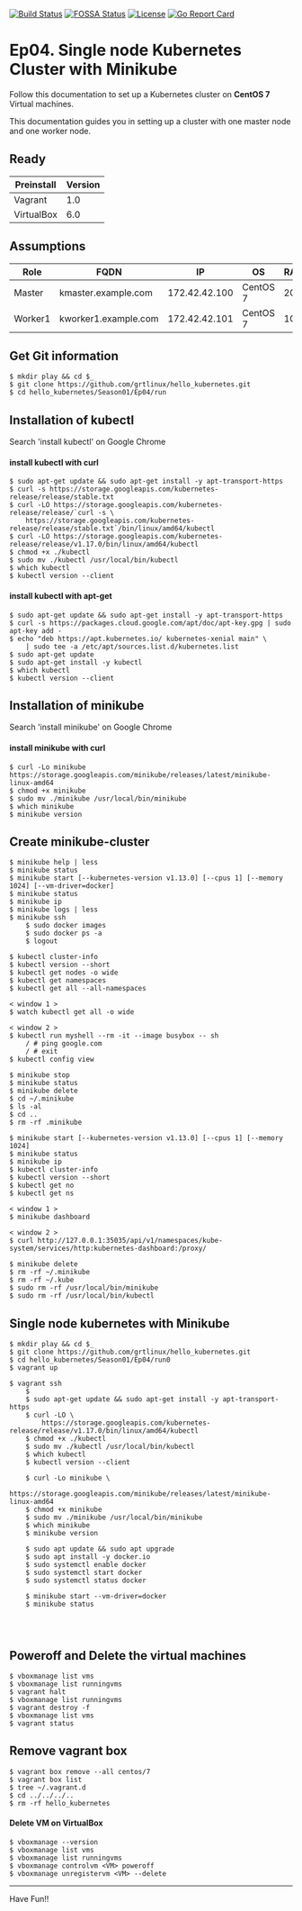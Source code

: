 [![Build Status](https://travis-ci.org/nginxinc/kubernetes-ingress.svg?branch=master)](https://travis-ci.org/nginxinc/kubernetes-ingress)  [![FOSSA Status](https://app.fossa.io/api/projects/custom%2B1062%2Fgithub.com%2Fnginxinc%2Fkubernetes-ingress.svg?type=shield)](https://app.fossa.io/projects/custom%2B1062%2Fgithub.com%2Fnginxinc%2Fkubernetes-ingress?ref=badge_shield)  [![License](https://img.shields.io/badge/License-Apache%202.0-blue.svg)](https://opensource.org/licenses/Apache-2.0)  [![Go Report Card](https://goreportcard.com/badge/github.com/nginxinc/kubernetes-ingress)](https://goreportcard.com/report/github.com/nginxinc/kubernetes-ingress)

# Ep04. Single node Kubernetes Cluster with Minikube
Follow this documentation to set up a Kubernetes cluster on __CentOS 7__ Virtual machines.

This documentation guides you in setting up a cluster with one master node and one worker node.

## Ready
|Preinstall|Version|
|----|----|
|Vagrant|1.0|
|VirtualBox|6.0|



## Assumptions
|Role|FQDN|IP|OS|RAM|CPU|
|----|----|----|----|----|----|
|Master|kmaster.example.com|172.42.42.100|CentOS 7|2G|2|
|Worker1|kworker1.example.com|172.42.42.101|CentOS 7|1G|1|

## Get Git information
```
$ mkdir play && cd $_
$ git clone https://github.com/grtlinux/hello_kubernetes.git
$ cd hello_kubernetes/Season01/Ep04/run
```

## Installation of kubectl

Search 'install kubectl' on Google Chrome

#### install kubectl with curl

```
$ sudo apt-get update && sudo apt-get install -y apt-transport-https
$ curl -s https://storage.googleapis.com/kubernetes-release/release/stable.txt
$ curl -LO https://storage.googleapis.com/kubernetes-release/release/`curl -s \
    https://storage.googleapis.com/kubernetes-release/release/stable.txt`/bin/linux/amd64/kubectl
$ curl -LO https://storage.googleapis.com/kubernetes-release/release/v1.17.0/bin/linux/amd64/kubectl
$ chmod +x ./kubectl
$ sudo mv ./kubectl /usr/local/bin/kubectl
$ which kubectl
$ kubectl version --client
```

#### install kubectl with apt-get

```
$ sudo apt-get update && sudo apt-get install -y apt-transport-https
$ curl -s https://packages.cloud.google.com/apt/doc/apt-key.gpg | sudo apt-key add -
$ echo "deb https://apt.kubernetes.io/ kubernetes-xenial main" \
    | sudo tee -a /etc/apt/sources.list.d/kubernetes.list
$ sudo apt-get update
$ sudo apt-get install -y kubectl
$ which kubectl
$ kubectl version --client
```

## Installation of minikube

Search 'install minikube' on Google Chrome

#### install minikube with curl

```
$ curl -Lo minikube https://storage.googleapis.com/minikube/releases/latest/minikube-linux-amd64
$ chmod +x minikube
$ sudo mv ./minikube /usr/local/bin/minikube
$ which minikube
$ minikube version
```

## Create minikube-cluster

```
$ minikube help | less
$ minikube status
$ minikube start [--kubernetes-version v1.13.0] [--cpus 1] [--memory 1024] [--vm-driver=docker]
$ minikube status
$ minikube ip
$ minikube logs | less
$ minikube ssh
    $ sudo docker images
    $ sudo docker ps -a
    $ logout

$ kubectl cluster-info
$ kubectl version --short
$ kubectl get nodes -o wide
$ kubectl get namespaces
$ kubectl get all --all-namespaces

< window 1 >
$ watch kubectl get all -o wide

< window 2 >
$ kubectl run myshell --rm -it --image busybox -- sh
    / # ping google.com
    / # exit
$ kubectl config view

$ minikube stop
$ minikube status
$ minikube delete
$ cd ~/.minikube
$ ls -al
$ cd ..
$ rm -rf .minikube
```

```
$ minikube start [--kubernetes-version v1.13.0] [--cpus 1] [--memory 1024]
$ minikube status
$ minikube ip
$ kubectl cluster-info
$ kubectl version --short
$ kubectl get no
$ kubectl get ns

< window 1 >
$ minikube dashboard

< window 2 >
$ curl http://127.0.0.1:35035/api/v1/namespaces/kube-system/services/http:kubernetes-dashboard:/proxy/

$ minikube delete
$ rm -rf ~/.minikube
$ rm -rf ~/.kube
$ sudo rm -rf /usr/local/bin/minikube
$ sudo rm -rf /usr/local/bin/kubectl
```

## Single node kubernetes with Minikube

```
$ mkdir play && cd $_
$ git clone https://github.com/grtlinux/hello_kubernetes.git
$ cd hello_kubernetes/Season01/Ep04/run0
$ vagrant up

$ vagrant ssh
    $
    $ sudo apt-get update && sudo apt-get install -y apt-transport-https
    $ curl -LO \
        https://storage.googleapis.com/kubernetes-release/release/v1.17.0/bin/linux/amd64/kubectl
    $ chmod +x ./kubectl
    $ sudo mv ./kubectl /usr/local/bin/kubectl
    $ which kubectl
    $ kubectl version --client

    $ curl -Lo minikube \
        https://storage.googleapis.com/minikube/releases/latest/minikube-linux-amd64
    $ chmod +x minikube
    $ sudo mv ./minikube /usr/local/bin/minikube
    $ which minikube
    $ minikube version

    $ sudo apt update && sudo apt upgrade
    $ sudo apt install -y docker.io
    $ sudo systemctl enable docker
    $ sudo systemctl start docker
    $ sudo systemctl status docker

    $ minikube start --vm-driver=docker
    $ minikube status




```




## Poweroff and Delete the virtual machines

```
$ vboxmanage list vms
$ vboxmanage list runningvms
$ vagrant halt
$ vboxmanage list runningvms
$ vagrant destroy -f
$ vboxmanage list vms
$ vagrant status
```

## Remove vagrant box

```
$ vagrant box remove --all centos/7
$ vagrant box list
$ tree ~/.vagrant.d
$ cd ../../../..
$ rm -rf hello_kubernetes
```

#### Delete VM on VirtualBox

```
$ vboxmanage --version
$ vboxmanage list vms
$ vboxmanage list runningvms
$ vboxmanage controlvm <VM> poweroff
$ vboxmanage unregistervm <VM> --delete
```




---

Have Fun!!
